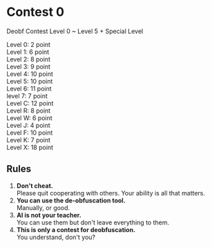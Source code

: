 # Contest 0
Deobf Contest Level 0 ~ Level 5 + Special Level

Level 0: 2 point  
Level 1: 6 point  
Level 2: 8 point  
Level 3: 9 point  
Level 4: 10 point  
Level 5: 10 point  
Level 6: 11 point  
level 7: 7 point  
Level C: 12 point  
Level R: 8 point  
Level W: 6 point  
Level J: 4 point  
Level F: 10 point  
Level K: 7 point  
Level X: 18 point

## Rules
1. **Don't cheat.**  
   Please quit cooperating with others. 
   Your ability is all that matters.
2. **You can use the de-obfuscation tool.**  
   Manually, or good.
3. **AI is not your teacher.**  
   You can use them but don't leave everything to them.
4. **This is only a contest for deobfuscation.**  
   You understand, don't you?
